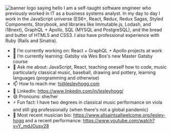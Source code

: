 ![banner logo saying hello](http://lesleyhogg.com/img/github-banner.png)
I am a self-taught software engineer who previously worked in IT as a business systems analyst. In my day to day I work in the JavaScript universe (ES6+, React, Redux, Redux Sagas, Styled Components, Storybook, and libraries like Immutable.js, Lodash, and i18next), GraphQL + Apollo, SQL (MYSQL and PostgreSQL), and the bread and butter of HTML5 and CSS3. I also have professional experience with Ruby (Rails and Sinatra).

- 🔭 I’m currently working on: React + GraphQL + Apollo projects at work
- 🌱 I’m currently learning: Gatsby via Wes Bos's new Master Gatsby course
- 💬 Ask me about: JavaScript, React, teaching oneself how to code, music particularly classical music, baseball, drawing and pottery, learning languages (programming and otherwise)
- 📫 How to reach me: hi@lesleyhogg.com
- :handshake: LinkedIn: https://www.linkedin.com/in/lesleyhogg/
- 😄 Pronouns: she/her
- ⚡ Fun fact: I have two degrees in classical music performance on viola and still gig professionally (when there's not a global pandemic)
- :violin: Most recent musician bio: https://www.allsaintsallwelcome.org/lesley-hogg and a recent performance: https://www.youtube.com/watch?v=Y_mdJOusy28
